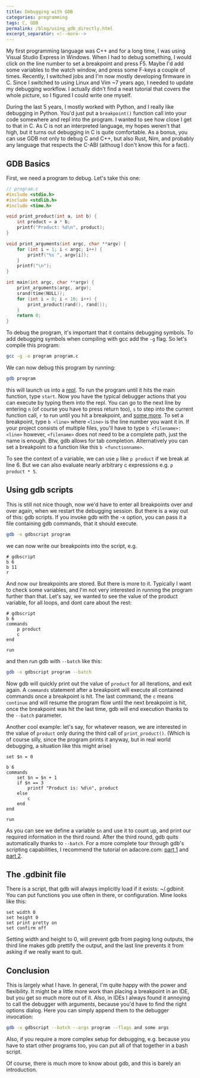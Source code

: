 ```yaml
--- 
title: Debugging with GDB
categories: programming
tags: C, GDB
permalink: /blog/using_gdb_directly.html
excerpt_separator: <!--more-->
---
```


My first programming language was C++ and for a long time, I was using Visual
Studio Express in Windows. When I had to debug something, I would click on the
line number to set a breakpoint and press F5. Maybe I'd add some variables to
the watch window, and press some F-keys a couple of times. Recently, I switched
jobs and I'm now mostly developing firmware in C. Since I switched to using
Linux and Vim ~7 years ago, I needed to update my debugging workflow. I
actually didn't find a neat tutorial that covers the whole picture, so I
figured I could write one myself.

<!--more-->

During the last 5 years, I mostly worked with Python, and I really like
debugging in Python. You'd just put a `breakpoint()` function call into your
code somewhere and repl into the program. I wanted to see how close I get to
that in C. As C is not an interpreted language, my hopes weren't that high, but
it turns out debugging in C is quite comfortable. As a bonus, you can use GDB
not only to debug C and C++, but also Rust, Nim, and probably any language that
respects the C-ABI (althoug I don't know this for a fact).

## GDB Basics

First, we need a program to debug. Let's take this one:

```c
// program.c
#include <stdio.h>
#include <stdlib.h>
#include <time.h>

void print_product(int a, int b) {
    int product = a * b;
    printf("Product: %d\n", product);
}

void print_arguments(int argc, char **argv) {
    for (int i = 1; i < argc; i++) {
        printf("%s ", argv[i]);
    }
    printf("\n");
}

int main(int argc, char **argv) {
    print_arguments(argc, argv);
    srand(time(NULL));
    for (int i = 0; i < 10; i++) {
        print_product(rand(), rand());
    }
    return 0;
}
```

To debug the program, it's important that it contains debugging symbols. To
add debugging symbols when compiling with gcc add the `-g` flag. So let's
compile this program:

```bash
gcc -g -o program program.c
```

We can now debug this program by running:

```bash
gdb program
```

this will launch us into a
[repl](https://en.wikipedia.org/wiki/Read%E2%80%93eval%E2%80%93print_loop). To
run the program until it hits the main function, type `start`. Now you have the
typical debugger actions that you can execute by typing them into the repl. You
can go to the next line by entering `n` (of course you have to press return
too), `s` to step into the current function call, `r` to run until you hit a
breakpoint, and 
[some more](https://www.tutorialspoint.com/gnu_debugger/gdb_commands.htm). To
set a breakpoint, type `b <line>` where `<line>` is the line number you want
it in. If your project consists of multiple files, you'll have to type 
`b <filename>:<line>` however, `<filename>` does not need to be a complete path,
just the name is enough. Btw, gdb allows for tab completion. Alternatively you can
set a breakpoint to a function like this `b <functionname>`.

To see the context of a variable, we can use `p` like `p product` if we break
at line 6. But we can also evaluate nearly arbitrary c expressions e.g. `p
product * 5`.

## Using gdb scripts

This is still not nice though, now we'd have to enter all breakpoints over and
over again, when we restart the debugging session. But there is a
way out of this: gdb scripts. If you invoke gdb with the -x option, you can
pass it a file containing gdb commands, that it should execute.

```bash
gdb -x gdbscript program
```

we can now write our breakpoints into the script, e.g. 

```gdb
# gdbscript
b 6
b 11
r
```

And now our breakpoints are stored. But there is more to it. Typically I want
to check some variables, and I'm not very interested in running the program
further than that. Let's say, we wanted to see the value of the product
variable, for all loops, and dont care about the rest:

```gdb
# gdbscript
b 6
commands
    p product
    c
end

run
```

and then run gdb with `--batch` like this:

```bash
gdb -x gdbscript program --batch
```

Now gdb will quickly print out the value of `product` for all iterations, and
exit again. A `commands` statement after a breakpoint will execute all
contained commands once a breakpoint is hit. The last command, the `c` means
`continue` and will resume the program flow until the next breakpoint is hit,
once the breakpoint was hit the last time, gdb will end execution thanks to the
`--batch` parameter.

Another cool example: let's say, for whatever reason, we are interested in the
value of `product` only during the third call of `print_product()`. (Which is
of course silly, since the program prints it anyway, but in real world
debugging, a situation like this might arise)

```gdb
set $n = 0

b 6
commands
    set $n = $n + 1
    if $n == 3
        printf "Product is: %d\n", product
    else
        c
    end
end

run
```

As you can see we define a variable `$n` and use it to count up, and print our
required information in the third round. After the third round, gdb quits
automatically thanks to `--batch`. For a more complete tour through gdb's
scripting capabilities, I recommend the tutorial on adacore.com: 
[part 1](https://www.adacore.com/gems/gem-119-gdb-scripting-part-1) and
[part 2](https://www.adacore.com/gems/gem-120-gdb-scripting-part-2).

## The .gdbinit file

There is a script, that gdb will always implicitly load if it exists: ~/.gdbinit
You can put functions you use often in there, or configuration. Mine looks like
this:

```gdb
set width 0
set height 0
set print pretty on
set confirm off
```

Setting width and height to 0, will prevent gdb from paging long outputs, the
third line makes gdb prettify the output, and the last line prevents it from
asking if we really want to quit.

## Conclusion

This is largely what I have. In general, I'm quite happy with the power and
flexibility. It might be a little more work than placing a breakpoint in an
IDE, but you get so much more out of it. Also, in IDEs I always found it
annoying to call the debugger with arguments, because you'd have to find the
right options dialog. Here you can simply append them to the debugger
invocation:

```bash
gdb -x gdbscript --batch --args program --flags and some args
```

Also, if you require a more complex setup for debugging, e.g. because you have
to start other programs too, you can put all of that together in a bash script.

Of course, there is much more to know about gdb, and this is barely an
introduction.
